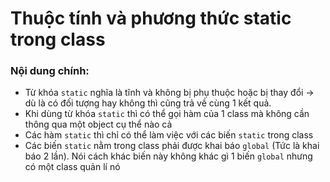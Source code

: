# Thuộc tính và phương thức static trong class

<h3>Nội dung chính:</h3>

- Từ khóa ```static``` nghĩa là tĩnh và không bị phụ thuộc hoặc bị thay đổi -> dù là có đối tượng hay không thì cũng trả về cùng 1 kết quả.
- Khi dùng từ khóa ```static``` thì có thể gọi hàm của 1 class mà không cần thông qua một object cụ thể nào cả
- Các hàm ```static``` thì chỉ có thể làm việc với các biến ```static``` trong class
- Các biến ```static``` nằm trong class phải được khai báo ```global``` (Tức là khai báo 2 lần). Nói cách khác biến này không khác gì 1 biến ```global``` nhưng có một class quản lí nó 